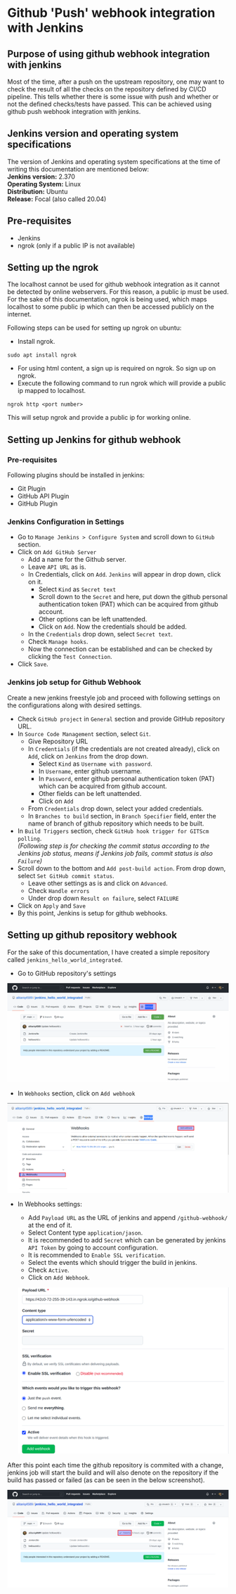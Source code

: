 # Github 'Push' webhook integration with Jenkins
## Purpose of using github webhook integration with jenkins
Most of the time, after a push on the upstream repository, one may want to check the result of all the checks on the repository defined by CI/CD pipeline. This tells whether there is some issue with push and whether or not the defined checks/tests have passed. This can be achieved using github push webhook integration with jenkins.
## Jenkins version and operating system specifications
The version of Jenkins and operating system specifications at the time of writing this documentation are mentioned below:  
**Jenkins version:** 2.370  
**Operating System:** Linux  
**Distribution:** Ubuntu  
**Release:** Focal (also called 20.04)

## Pre-requisites
- Jenkins
- ngrok (only if a public IP is not available)

## Setting up the ngrok
The localhost cannot be used for github webhook integration as it cannot be detected by online webservers. For this reason, a public ip must be used. For the sake of this documentation, ngrok is being used, which maps localhost to some public ip which can then be accessed publicly on the internet.  
  
Following steps can be used for setting up ngrok on ubuntu:
- Install ngrok.  
```
sudo apt install ngrok
```
- For using html content, a sign up is required on ngrok. So sign up on ngrok.
- Execute the following command to run ngrok which will provide a public ip mapped to localhost.  
```
ngrok http <port number>  
```  

This will setup ngrok and provide a public ip for working online.
## Setting up Jenkins for github webhook
### Pre-requisites
Following plugins should be installed in jenkins:
- Git Plugin
- GitHub API Plugin
- GitHub Plugin
### Jenkins Configuration in Settings
- Go to `Manage Jenkins > Configure System` and scroll down to `GitHub` section.  
- Click on `Add GitHub Server` 
    - Add a name for the Github server. 
    - Leave `API URL` as is. 
    - In Credentials, click on `Add`. `Jenkins` will appear in drop down, click on it. 
        - Select `Kind` as `Secret text`
        - Scroll down to the `Secret` and here, put down the github personal authentication token (PAT) which can be acquired from github account.
        - Other options can be left unattended.
        - Click on `Add`. Now the credentials should be added.
    - In the `Credentials` drop down, select `Secret text`.
    - Check `Manage hooks`.
    - Now the connection can be established and can be checked by clicking the `Test Connection`.
- Click `Save`.  
### Jenkins job setup for Github Webhook
Create a new jenkins freestyle job and proceed with following settings on the configurations along with desired settings.
- Check `GitHub project` in `General` section and provide GitHub repository URL.
- In `Source Code Management` section, select `Git`.
    - Give Repository URL
    - In `Credentials` (if the credentials are not created already), click on `Add`, click on `Jenkins` from the drop down.
        - Select `Kind` as `Username with password`. 
        - In `Username`, enter github username.
        - In `Password`, enter github personal authentication token (PAT) which can be acquired from github account.
        - Other fields can be left unattended.
        - Click on `Add`
    - From `Credentials` drop down, select your added credentials.
    - In `Branches to build` section, in `Branch Specifier` field, enter the name of branch of github repository which needs to be built.
- In `Build Triggers` section, check `GitHub hook trigger for GITScm polling`.  
 _(Following step is for checking the commit status according to the Jenkins job status, means if Jenkins job fails, commit status is also `Failure`)_  
- Scroll down to the bottom and `Add post-build action`. From drop down, select `Set GitHub commit status`.
    - Leave other settings as is and click on `Advanced`.
    - Check `Handle errors`
    - Under drop down `Result on failure`, select `FAILURE`
- Click on `Apply` and `Save`
- By this point, Jenkins is setup for github webhooks.

## Setting up github repository webhook
For the sake of this documentation, I have created a simple repository called `jenkins_hello_world_integrated`.
- Go to GitHub repository's settings  
  

![Screenshot from 2022-09-26 16-39-29](<../doc_images/192272619-657a40c5-ef9e-4a48-a2b0-17217ebcac70.png>)  
  
- In `Webhooks` section, click on `Add webhook`  
  

![Screenshot from 2022-09-26 16-39-29](<../doc_images/Selection_001.png>)  
  

- In Webhooks settings:
    - Add `Payload URL` as the URL of jenkins and append `/github-webhook/` at the end of it.
    - Select Content type `application/jason`.
    - It is recommended to add `Secret` which can be generated by jenkins `API Token` by going to account configuration.
    - It is recommended to `Enable SSL verification`.
    - Select the events which should trigger the build in jenkins.
    - Check `Active`.
    - Click on `Add Webhook`.  
      

    ![Screenshot from 2022-09-26 16-39-29](<../doc_images/Selection_002.png>)  
      
After this point each time the github repository is commited with a change, jenkins job will start the build and will also denote on the repository if the build has passed or failed (as can be seen in the below screenshot).
  
![Screenshot from 2022-09-26 16-39-29](<../doc_images/Screenshot from 2022-09-26 16-39-29.png>)  
  

